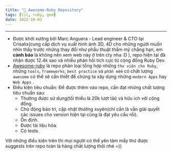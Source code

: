 ```yaml
---
title: "💎 Awesome-Ruby Repository"
tags: [til, ruby, gem]
date: 2022-10-03
---
```


---

-   Được khởi xướng bởi Marc Anguera - Lead engineer & CTO tại Crisalix(cung cấp dịch vụ xuất hình ảnh 3D, 4D cho những người muốn nhìn thấy trước những thay đổi như phẫu thuật thẩm mỹ chẳng hạn, em **cảnh báo** là không nên xem web này ở trên cty nha :D ), repo hiện tại đã nhận được 12.4k sao và nhiều phản hồi tích cực từ cộng đồng Ruby Dev.
-   [Awesome-ruby](https://github.com/markets/awesome-ruby) là repo phân loại tổng hợp những `thư viện cho Ruby`, những `tools`, `frameworks`, `best practice` và `phần mềm` có chất lượng `awesome` có thể sẽ cần thiết để chúng ta xây dựng những `modern Apps` hay `Web Apps` .
-   Điều kiện tiêu chuẩn:
Để được thêm vào repo, cần đạt những chất lượng tiêu chuẩn sau:
	- Thường được sử dụng(tối thiểu là 20k lượt tải) và hữu ích với cộng đồng.
	-   Chủ động bảo trì, cập nhật thường xuyên(chỉ cần là vẫn giải quyết các issues cho version hiện tại cũng là đạt yêu cầu rồi).
	-   Ổn định.
	-   Được tài liệu hóa.
	-   Có tests.

Với những điều kiện trên thì mọi người có thể yên tâm mấy thứ được suggests trên repo toàn là hàng chất lượng thôi nhé =))